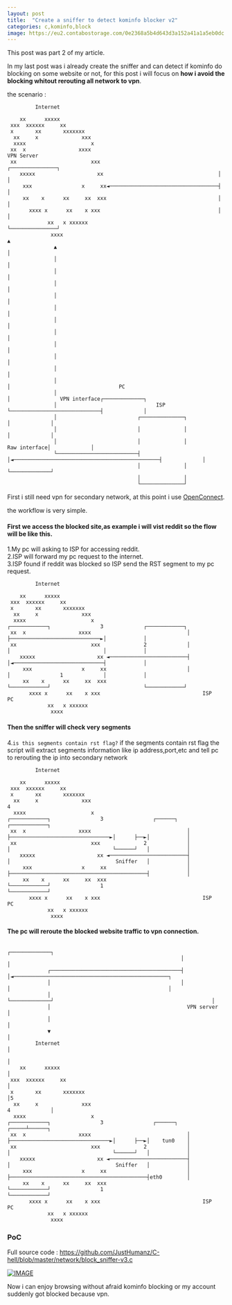 ```yaml
---
layout: post
title:  "Create a sniffer to detect kominfo blocker v2"
categories: c,kominfo,block
image: https://eu2.contabostorage.com/0e2368a5b4d643d3a152a41a1a5eb0dc:kano/MKLNtic.png
---
```

This post was part 2 of my article.

In my last post was i already create the sniffer and can detect if kominfo do blocking on some website or not, for this post i will focus on **how i avoid the blocking whitout rerouting all network to vpn**.

the scenario :
```
         Internet

    xx      xxxxx
 xxx  xxxxxx     xx
 x       xx       xxxxxxx
  xx     x              xxx
  xxxx                     x
 xx  x                 xxxx                                             VPN Server
 xx                        xxx                                      ┌───────────────┐
    xxxxx                    xx                                     │               │
     xxx                x     xx◄───────────────────────────────────┤               │
     xx    x      xx     xx  xxx                                    │               │
       xxxx x      xx    x xxx                                      │               │
             xx   x xxxxxx                                          └───────────────┘
              xxxx                                                          ▲
               ▲                                                            │
               │                                                            │
               │                                                            │
               │                                                            │
               │                                                            │
               │                                                            │
               │                                                            │
               │                                                            │
               │                                                            │
               │                                                            │
               │                                                            │
               │                                                            │                                   PC
               │                                                            │                VPN interface┌─────────────┐
               │                                ISP                         └─────────────────────────────┤             │
               │                          ┌──────────────┐                                                │             │
               │                          │              │                                                │             │
               │                          │              │                                   Raw interface│             │
               └──────────────────────────┤              │◄───────────────────────────────────────────────┤             │
                                          │              │                                                └─────────────┘
                                          │              │
                                          └──────────────┘
```

First i still need vpn for secondary network, at this point i use [OpenConnect](https://wiki.archlinux.org/title/OpenConnect).

the workflow is very simple.

#### First we access the blocked site,as example i will vist reddit so the flow will be like this.  
1.My pc will asking to ISP for accessing reddit.  
2.ISP will forward my pc request to the internet.  
3.ISP found if reddit was blocked so ISP send the RST segment to my pc request.   

```
         Internet

    xx      xxxxx
 xxx  xxxxxx     xx
 x       xx       xxxxxxx
  xx     x              xxx
  xxxx                     x                              ┌────────────┐                3             ┌────────────┐
 xx  x                 xxxx                               │            ├─────────────────────────────►│            │
 xx                        xxx              2             │            │                              │            │
    xxxxx                    xx ◄─────────────────────────┤            │◄─────────────────────────────┤            │
     xxx                x     xx                          │            │                1             │            │
     xx    x      xx     xx  xxx                          └────────────┘                              └────────────┘
       xxxx x      xx    x xxx                                 ISP                                         PC
             xx   x xxxxxx
              xxxx
```

#### Then the sniffer will check very segments
4.`is this segments contain rst flag?` if the segments contain rst flag the script will extract segments information like ip address,port,etc and tell pc to rerouting the ip into secondary network

```
         Internet

    xx      xxxxx
 xxx  xxxxxx     xx
 x       xx       xxxxxxx
  xx     x              xxx                                                                                 4
  xxxx                     x                              ┌────────────┐                3                ┌──────┐   ┌────────────┐
 xx  x                 xxxx                               │            ├────────────────────────────────►│      ├──►│            │
 xx                        xxx              2             │            │                                 └──────┘   │            │
    xxxxx                    xx ◄─────────────────────────┤            │                                  Sniffer   │            │
     xxx                x     xx                          │            ├────────────────────────────────────────────┤            │
     xx    x      xx     xx  xxx                          └────────────┘                1                           └────────────┘
       xxxx x      xx    x xxx                                 ISP                                                       PC
             xx   x xxxxxx
              xxxx
```

#### The pc will reroute the blocked website traffic to vpn connection.
```
                                                        ┌─────────────┐
                                                        │             │
             ┌──────────────────────────────────────────┤             │◄──────────────────────────────────────────────────┐
             │                                          │             │                                                   │
             │                                          └─────────────┘                                                   │
             │                                            VPN server                                                      │
             │                                                                                                            │
             ▼                                                                                                            │
         Internet                                                                                                         │
                                                                                                                          │
    xx      xxxxx                                                                                                         │
 xxx  xxxxxx     xx                                                                                                       │
 x       xx       xxxxxxx                                                                                                 │5
  xx     x              xxx                                                                                 4             │
  xxxx                     x                              ┌────────────┐                3                ┌──────┐   ┌─────┴──────┐
 xx  x                 xxxx                               │            ├────────────────────────────────►│      ├──►│    tun0    │
 xx                        xxx              2             │            │                                 └──────┘   │            │
    xxxxx                    xx ◄─────────────────────────┤            │                                  Sniffer   │            │
     xxx                x     xx                          │            ├────────────────────────────────────────────┤eth0        │
     xx    x      xx     xx  xxx                          └────────────┘                1                           └────────────┘
       xxxx x      xx    x xxx                                 ISP                                                       PC
             xx   x xxxxxx
              xxxx
```


### PoC
Full source code : https://github.com/JustHumanz/C-hell/blob/master/network/block_sniffer-v3.c

[![IMAGE](https://i3.ytimg.com/vi/hlg8pPS2Muk/maxresdefault.jpg)](https://www.youtube.com/watch?v=hlg8pPS2Muk "Network sniffer with C")

Now i can enjoy browsing without afraid kominfo blocking or my account suddenly got blocked because vpn.

